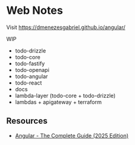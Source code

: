 # Web Notes

Visit https://dmenezesgabriel.github.io/angular/

WIP

- todo-drizzle
- todo-core
- todo-fastify
- todo-openapi
- todo-angular
- todo-react
- docs
- lambda-layer (todo-core + todo-drizzle)
- lambdas + apigateway + terraform

## Resources

- [Angular - The Complete Guide (2025 Edition)](https://www.udemy.com/course/the-complete-guide-to-angular-2/)
